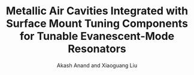 ---
type: conference
title: Metallic Air Cavities Integrated with Surface Mount Tuning Components for Tunable Evanescent-Mode Resonators
author: Akash Anand and Xiaoguang Liu
journal:
volume:
number:
year: 2016
month: May
doi: 
pages:
publisher:
booktitle: IEEE MTT-S International Microwave Symposium (IMS)
note: Accepted
sort_key: 201605
bib_key: aanand2016b
topic: tunable-filter
---